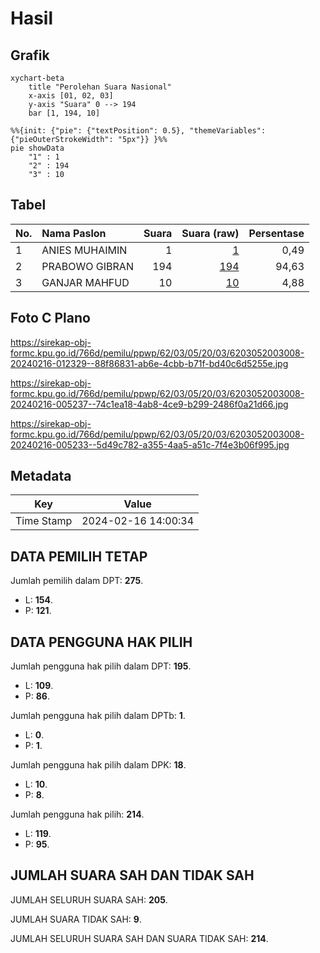 # Hasil

## Grafik

```mermaid
xychart-beta
    title "Perolehan Suara Nasional"
    x-axis [01, 02, 03]
    y-axis "Suara" 0 --> 194
    bar [1, 194, 10]
```

```mermaid
%%{init: {"pie": {"textPosition": 0.5}, "themeVariables": {"pieOuterStrokeWidth": "5px"}} }%%
pie showData
    "1" : 1
    "2" : 194
    "3" : 10
```

## Tabel

| No. | Nama Paslon    | Suara | Suara (raw) | Persentase |
|:--- |:-------------- | -----:| -----------:| ----------:|
| 1   | ANIES MUHAIMIN | 1     | [1][p-1]    | 0,49       |
| 2   | PRABOWO GIBRAN | 194   | [194][p-2]  | 94,63      |
| 3   | GANJAR MAHFUD  | 10    | [10][p-3]   | 4,88       |


[p-1]: https://github.com/gigit-pemilu/pemilu-2024/blob/main/pilpres/hitung-suara/sub/62-kalimantan-tengah/sub/03-kapuas/sub/05-kapuas-barat/sub/2003-anjir-kalampan/sub/008-tps/sub/paslon-1.txt
[p-2]: https://github.com/gigit-pemilu/pemilu-2024/blob/main/pilpres/hitung-suara/sub/62-kalimantan-tengah/sub/03-kapuas/sub/05-kapuas-barat/sub/2003-anjir-kalampan/sub/008-tps/sub/paslon-2.txt
[p-3]: https://github.com/gigit-pemilu/pemilu-2024/blob/main/pilpres/hitung-suara/sub/62-kalimantan-tengah/sub/03-kapuas/sub/05-kapuas-barat/sub/2003-anjir-kalampan/sub/008-tps/sub/paslon-3.txt

## Foto C Plano

https://sirekap-obj-formc.kpu.go.id/766d/pemilu/ppwp/62/03/05/20/03/6203052003008-20240216-012329--88f86831-ab6e-4cbb-b71f-bd40c6d5255e.jpg

https://sirekap-obj-formc.kpu.go.id/766d/pemilu/ppwp/62/03/05/20/03/6203052003008-20240216-005237--74c1ea18-4ab8-4ce9-b299-2486f0a21d66.jpg

https://sirekap-obj-formc.kpu.go.id/766d/pemilu/ppwp/62/03/05/20/03/6203052003008-20240216-005233--5d49c782-a355-4aa5-a51c-7f4e3b06f995.jpg


## Metadata

| Key        | Value               |
| ---------- | ------------------- |
| Time Stamp | 2024-02-16 14:00:34 |


## DATA PEMILIH TETAP

Jumlah pemilih dalam DPT: **275**.
 * L: **154**.
 * P: **121**.

## DATA PENGGUNA HAK PILIH

Jumlah pengguna hak pilih dalam DPT: **195**.
 * L: **109**.
 * P: **86**.

Jumlah pengguna hak pilih dalam DPTb: **1**.
 * L: **0**.
 * P: **1**.

Jumlah pengguna hak pilih dalam DPK: **18**.
 * L: **10**.
 * P: **8**.

Jumlah pengguna hak pilih: **214**.
 * L: **119**.
 * P: **95**.

## JUMLAH SUARA SAH DAN TIDAK SAH

JUMLAH SELURUH SUARA SAH: **205**.

JUMLAH SUARA TIDAK SAH: **9**.

JUMLAH SELURUH SUARA SAH DAN SUARA TIDAK SAH: **214**.



